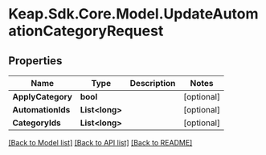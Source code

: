 # Keap.Sdk.Core.Model.UpdateAutomationCategoryRequest

## Properties

Name | Type | Description | Notes
------------ | ------------- | ------------- | -------------
**ApplyCategory** | **bool** |  | [optional] 
**AutomationIds** | **List&lt;long&gt;** |  | [optional] 
**CategoryIds** | **List&lt;long&gt;** |  | [optional] 

[[Back to Model list]](../README.md#documentation-for-models) [[Back to API list]](../README.md#documentation-for-api-endpoints) [[Back to README]](../README.md)

